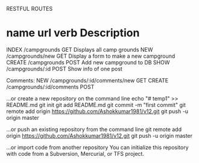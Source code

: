 

RESTFUL ROUTES

name    url                 verb    Description
==================================================================
INDEX   /campgrounds        GET     Displays all camp grounds
NEW     /campgrounds/new    GET     Display a form to make a new campground
CREATE  /campgrounds        POST    Add new campground to DB
SHOW    /campgrounds/:id    POST    Show info of one post

Comments:
NEW     /campgrounds/:id/comments/new   GET
CREATE  /campgrounds/:id/comments       POST



…or create a new repository on the command line
echo "# temp1" >> README.md
git init
git add README.md
git commit -m "first commit"
git remote add origin https://github.com/Ashokkumar1981/v12.git
git push -u origin master

…or push an existing repository from the command line
git remote add origin https://github.com/Ashokkumar1981/v12.git
git push -u origin master

…or import code from another repository
You can initialize this repository with code from a Subversion, Mercurial, or TFS project.

